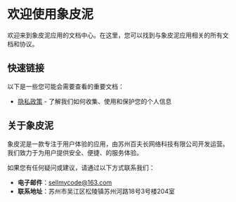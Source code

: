 # 欢迎使用象皮泥

欢迎来到象皮泥应用的文档中心。在这里，您可以找到与象皮泥应用相关的所有文档和协议。

## 快速链接

以下是一些您可能会需要查看的重要文档：

- [隐私政策](privacy-policy.md) - 了解我们如何收集、使用和保护您的个人信息

## 关于象皮泥

象皮泥是一款专注于用户体验的应用，由苏州百夫长网络科技有限公司开发运营。我们致力于为用户提供安全、便捷、的服务体验。

如果您有任何疑问或建议，请通过以下方式联系我们：

- **电子邮件**：sellmycode@163.com
- **联系地址**：苏州市吴江区松陵镇苏州河路18号3号楼204室